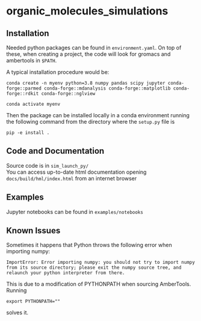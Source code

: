 
# organic_molecules_simulations

## Installation
Needed python packages can be found in `environment.yaml`. On top of these, when creating a project, 
the code will look for gromacs and ambertools in `$PATH`.

A typical installation procedure would be:

`conda create -n myenv python=3.8 numpy pandas scipy jupyter conda-forge::parmed conda-forge::mdanalysis conda-forge::matplotlib conda-forge::rdkit conda-forge::nglview`

`conda activate myenv`

Then the package can be installed locally in a conda environment running the following command from the directory where the `setup.py` file is  

`pip -e install .  `

## Code and Documentation

Source code is in `sim_launch_py/`  
You can access up-to-date html documentation opening `docs/build/hml/index.html` from an internet browser  

## Examples

Jupyter notebooks can be found in `examples/notebooks`

## Known Issues

Sometimes it happens that Python throws the following error when importing numpy:

`ImportError: Error importing numpy: you should not try to import numpy from
        its source directory; please exit the numpy source tree, and relaunch
        your python interpreter from there.`  

This is due to a modification of PYTHONPATH when sourcing AmberTools. Running

`export PYTHONPATH="" `

solves it.


